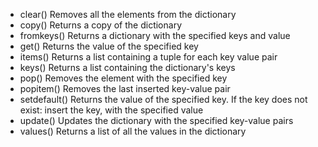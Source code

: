 - clear()	Removes all the elements from the dictionary
- copy()	Returns a copy of the dictionary
- fromkeys()	Returns a dictionary with the specified keys and value
- get()	Returns the value of the specified key
- items()	Returns a list containing a tuple for each key value pair
- keys()	Returns a list containing the dictionary's keys
- pop()	Removes the element with the specified key
- popitem()	Removes the last inserted key-value pair
- setdefault()	Returns the value of the specified key. If the key does not exist: insert the key, with the specified value
- update()	Updates the dictionary with the specified key-value pairs
- values()	Returns a list of all the values in the dictionary